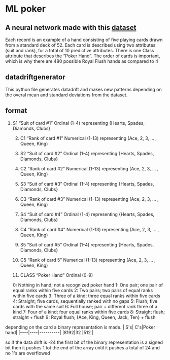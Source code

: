 # ML poker
 
## A neural network made with this [dataset](https://archive.ics.uci.edu/ml/datasets/Poker+Hand)
Each record is an example of a hand consisting of five playing
     cards drawn from a standard deck of 52. Each card is described
     using two attributes (suit and rank), for a total of 10 predictive
     attributes. There is one Class attribute that describes the
     “Poker Hand”. The order of cards is important, which is why there
     are 480 possible Royal Flush hands as compared to 4 

## datadriftgenerator
This python file generates datadrift and makes new patterns depending on the overal mean and standard deviations from the dataset.

## format

1) S1 “Suit of card #1”
      Ordinal (1-4) representing {Hearts, Spades, Diamonds, Clubs}

   2) C1 “Rank of card #1”
      Numerical (1-13) representing (Ace, 2, 3, ... , Queen, King)

   3) S2 “Suit of card #2”
      Ordinal (1-4) representing {Hearts, Spades, Diamonds, Clubs}

   4) C2 “Rank of card #2”
      Numerical (1-13) representing (Ace, 2, 3, ... , Queen, King)

   5) S3 “Suit of card #3”
      Ordinal (1-4) representing {Hearts, Spades, Diamonds, Clubs}

   6) C3 “Rank of card #3”
      Numerical (1-13) representing (Ace, 2, 3, ... , Queen, King)

   7) S4 “Suit of card #4”
      Ordinal (1-4) representing {Hearts, Spades, Diamonds, Clubs}

   8) C4 “Rank of card #4”
      Numerical (1-13) representing (Ace, 2, 3, ... , Queen, King)

   9) S5 “Suit of card #5”
      Ordinal (1-4) representing {Hearts, Spades, Diamonds, Clubs}

   10) C5 “Rank of card 5”
      Numerical (1-13) representing (Ace, 2, 3, ... , Queen, King)

   11) CLASS “Poker Hand”
      Ordinal (0-9)

      0: Nothing in hand; not a recognized poker hand 
      1: One pair; one pair of equal ranks within five cards
      2: Two pairs; two pairs of equal ranks within five cards
      3: Three of a kind; three equal ranks within five cards
      4: Straight; five cards, sequentially ranked with no gaps
      5: Flush; five cards with the same suit
      6: Full house; pair + different rank three of a kind
      7: Four of a kind; four equal ranks within five cards
      8: Straight flush; straight + flush
      9: Royal flush; {Ace, King, Queen, Jack, Ten} + flush
      
depending on the card a binary representation is made. 
| S's| C's|Poker hand|
|----|----|----------|
|8192|32  |512       |

so if the data drift is -24 the first bit of the binary representation is a signed bit
then it pushes 1 tot the end of the array until it pushes a total of 24 and no 1's are overflowed 
 